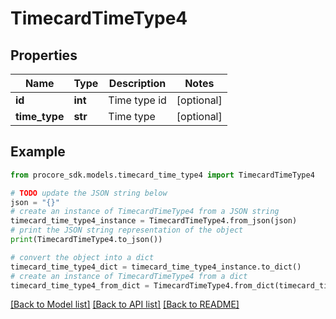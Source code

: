 # TimecardTimeType4


## Properties

Name | Type | Description | Notes
------------ | ------------- | ------------- | -------------
**id** | **int** | Time type id | [optional] 
**time_type** | **str** | Time type | [optional] 

## Example

```python
from procore_sdk.models.timecard_time_type4 import TimecardTimeType4

# TODO update the JSON string below
json = "{}"
# create an instance of TimecardTimeType4 from a JSON string
timecard_time_type4_instance = TimecardTimeType4.from_json(json)
# print the JSON string representation of the object
print(TimecardTimeType4.to_json())

# convert the object into a dict
timecard_time_type4_dict = timecard_time_type4_instance.to_dict()
# create an instance of TimecardTimeType4 from a dict
timecard_time_type4_from_dict = TimecardTimeType4.from_dict(timecard_time_type4_dict)
```
[[Back to Model list]](../README.md#documentation-for-models) [[Back to API list]](../README.md#documentation-for-api-endpoints) [[Back to README]](../README.md)


